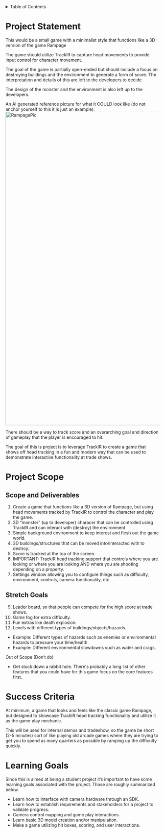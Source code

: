 <!-- TABLE OF CONTENTS -->
<details>
  <summary>Table of Contents</summary>
  <ol>
    <li><a href="#project-statement">Project Statement</a></li>
    <li>
      <a href="#project-scope">Getting Started</a>
      <ul>
        <li><a href="#scope">Scope</a></li>
        <li><a href="#stretch-goals">Stretch Goals</a></li>
      </ul>
    </li>
    <li><a href="#success-criteria">Success Criteria</a></li>
    <li><a href="#learning-goals">Learning Goals</a></li>
  </ol>
</details>


<!-- PROJECT STATEMENT -->
# Project Statement

This would be a small game with a minimalist style that functions like a 3D version of the game Rampage

The game should utilize TrackIR to capture head movements to provide input control for character movement.  

The goal of the game is partially open-ended but should include a focus on destroying buildings and the environment to generate a form of score.  The interpretation and details of this are left to the developers to decide.

The design of the monster and the environment is also left up to the developers.

An AI generated reference picture for what it COULD look like (do not anchor yourself to this it is just an example):
<img width="1536" height="1024" alt="RampagePic" src="https://github.com/user-attachments/assets/cf906020-2342-417b-a477-f65c8ee31c3d" />

There should be a way to track score and an overarching goal and direction of gameplay that the player is encouraged to hit.

The goal of this is project is to leverage TrackIR to create a game that shows off head tracking in a fun and modern way that can be used to demonstrate interactive functionality at trade shows.

<!-- PROJECT SCOPE -->
# Project Scope

## Scope and Deliverables

1. Create a game that functions like a 3D version of Rampage, but using head movements tracked by TrackIR to control the character and play the game.
2. 3D “monster” (up to developer) characer that can be controlled using TrackIR and can interact with (destroy) the environment
3. Simple background environment to keep interest and flesh out the game world.
4. 3D buildings/structures that can be moved into/interacted with to destroy.
5. Score is tracked at the top of the screen.
6. IMPORTANT: TrackIR head tracking support that controls where you are looking or where you are looking AND where you are shooting depending on a property.
7. Settings window allowing you to configure things such as difficulty, environment, controls, camera functionality, etc.

## Stretch Goals

9. Leader board, so that people can compete for the high score at trade shows.
10. Game fog for extra difficulty.
11. Fun extras like death explosion.
12. Levels with different types of buildings/objects/hazards. 
   - Example: Different types of hazards such as enemies or environmental hazards to pressure your time/health.
   - Example: Different environmental slowdowns such as water and crags.

Out of Scope (Don’t do)
* Get stuck down a rabbit hole. There's probably a long list of other features that you could have for this game focus on the core features first.

# Success Criteria

At minimum, a game that looks and feels like the classic game Rampage, but designed to showcase TrackIR head tracking functionality and utilize it as the game play mechanic. 

This will be used for internal demos and tradeshow, so the game be short (2-5 minutes) sort of like playing old arcade games where they are trying to get you to spend as many quarters as possible by ramping up the difficulty quickly.

# Learning Goals 

Since this is aimed at being a student project it’s important to have some learning goals associated with the project. Those are roughly summarized below. 
* Learn how to interface with camera hardware through an SDK.
* Learn how to establish requirements and stakeholders for a project to validate progress.
* Camera control mapping and game play interactions.
* Learn basic 3D model creation and/or manipulation.
* Make a game utilizing hit boxes, scoring, and user interactions. 

